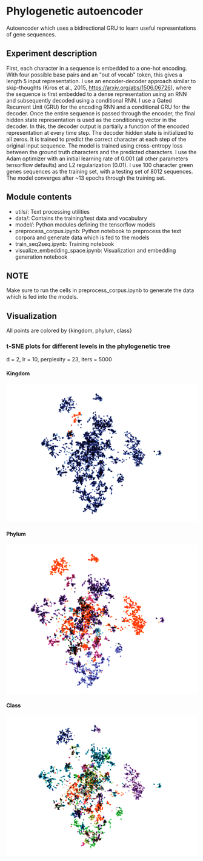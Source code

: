 # Phylogenetic autoencoder
Autoencoder which uses a bidirectional GRU to learn useful representations of gene sequences.

## Experiment description
First, each character in a sequence is embedded to a one-hot encoding. With four possible base pairs and an "out of vocab" token, this gives a length 5 input representation. I use an encoder-decoder approach similar to skip-thoughts (Kiros et al., 2015, https://arxiv.org/abs/1506.06726), where the sequence is first embedded to a dense representation using an RNN and subsequently decoded using a conditional RNN. I use a Gated Recurrent Unit (GRU) for the encoding RNN and a conditional GRU for the decoder. Once the entire sequence is passed through the encoder, the final hidden state representation is used as the conditioning vector in the decoder. In this, the decoder output is partially a function of the encoded representation at every time step. The decoder hidden state is initialized to all zeros. It is trained to predict the correct character at each step of the original input sequence. The model is trained using cross-entropy loss between the ground truth characters and the predicted characters. I use the Adam optimizer with an initial learning rate of 0.001 (all other parameters tensorflow defaults) and L2 regularization (0.01). I use 100 character green genes sequences as the training set, with a testing set of 8012 sequences. The model converges after ~13 epochs through the training set.

## Module contents
- utils/: Text processing utilities
- data/: Contains the training/test data and vocabulary
- model/: Python modules defining the tensorflow models
- preprocess\_corpus.ipynb: Python notebook to preprocess the text corpora and generate data which is fed to the models
- train\_seq2seq.ipynb: Training notebook
- visualize\_embedding\_space.ipynb: Visualization and embedding generation notebook

## NOTE
Make sure to run the cells in preprocess\_corpus.ipynb to generate the data which is fed into the models.

## Visualization
All points are colored by {kingdom, phylum, class}

### t-SNE plots for different levels in the phylogenetic tree
d = 2, lr = 10, perplexity = 23, iters = 5000

#### Kingdom
![](./results/tSNE_2D_Kingdom_perplexity23_lr10_iterations5000.png)

#### Phylum
![](./results/tSNE_2D_Phylum_perplexity23_lr10_iterations5000.png)

#### Class
![](./results/tSNE_2D_Class_perplexity23_lr10_iterations5000.png)

